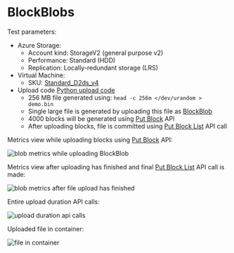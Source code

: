 # BlockBlobs

Test parameters:
- Azure Storage: 
  - Account kind: StorageV2 (general purpose v2)
  - Performance: Standard (HDD)
  - Replication: Locally-redundant storage (LRS)
- Virtual Machine:
  - SKU: [Standard_D2ds_v4](https://learn.microsoft.com/en-us/azure/virtual-machines/ddv4-ddsv4-series#ddsv4-series)
- Upload code [Python upload code](https://github.com/JanneMattila/python-examples/tree/main/azure-storage)
  - 256 MB file generated using: `head -c 256m </dev/urandom > demo.bin`
  - Single large file is generated by uploading this file as [BlockBlob](https://learn.microsoft.com/en-us/rest/api/storageservices/understanding-block-blobs--append-blobs--and-page-blobs#about-block-blobs)
  - 4000 blocks will be generated using [Put Block](https://learn.microsoft.com/en-us/rest/api/storageservices/put-block?tabs=azure-ad) API
  - After uploading blocks, file is committed using [Put Block List](https://learn.microsoft.com/en-us/rest/api/storageservices/put-block-list?tabs=azure-ad) API call

Metrics view while uploading blocks using [Put Block](https://learn.microsoft.com/en-us/rest/api/storageservices/put-block?tabs=azure-ad) API:

![blob metrics while uploading BlockBlob](https://user-images.githubusercontent.com/2357647/230024864-d251815d-737c-4874-8ff3-39652be0380d.png)

Metrics view after uploading has finished and final [Put Block List](https://learn.microsoft.com/en-us/rest/api/storageservices/put-block-list?tabs=azure-ad) API call is made:

![blob metrics after file upload has finished](https://user-images.githubusercontent.com/2357647/230033211-7041435c-bd8c-477a-9e4f-fdf31bbe7581.png)

Entire upload duration API calls:

![upload duration api calls](https://user-images.githubusercontent.com/2357647/230034278-616c7a15-067c-4f64-bafd-a11c43d6140b.png)

Uploaded file in container:

![file in container](https://user-images.githubusercontent.com/2357647/230034841-bbca006a-d25b-4a05-8888-5cadb4b78831.png)
